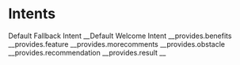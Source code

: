 # Intents
Default Fallback Intent
__Default Welcome Intent
__provides.benefits
__provides.feature
__provides.morecomments
__provides.obstacle
__provides.recommendation
__provides.result
__

